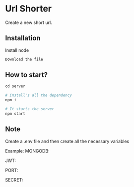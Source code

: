 # Url Shorter 

Create a new short url.

## Installation

Install node 

```bash
Download the file 
```

## How to start?

```python
cd server

# install's all the dependency 
npm i

# It starts the server 
npm start 
```

## Note

Create a .env file and then create all the necessary variables 

Example:
MONGODB: 

JWT:

PORT:

SECRET:
